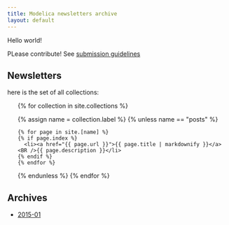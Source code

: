 ```yaml
---
title: Modelica newsletters archive
layout: default
---
```


Hello world!

PLease contribute! See [submission guidelines](sg.html)


## Newsletters
here is the set of all collections:

  
  <section>
    <ul> 
{% for collection in site.collections %}

  {% assign name = collection.label %}
  {% unless name == "posts" %}
      
    {% for page in site.[name] %}
    {% if page.index %}
      <li><a href="{{ page.url }}">{{ page.title | markdownify }}</a><BR />{{ page.description }}</li>
    {% endif %}
    {% endfor %}
{% endunless %}
{% endfor %}    
    </ul>
  </section>


## Archives

* [2015-01](archives/2015-01.html)
